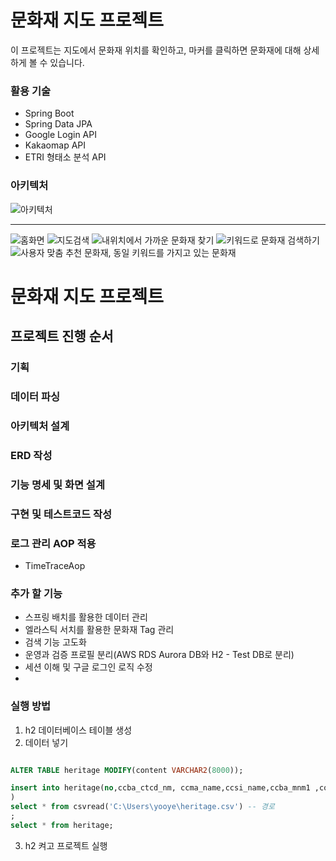 # 문화재 지도 프로젝트

이 프로젝트는 지도에서 문화재 위치를 확인하고, 마커를 클릭하면 문화재에 대해 상세하게 볼 수 있습니다.

### 활용 기술
- Spring Boot
- Spring Data JPA
- Google Login API
- Kakaomap API
- ETRI 형태소 분석 API

### 아키텍처
![아키텍처](./readme_image/architecture.png)


<hr/>

![홈화면](./readme_image/home.png)
![지도검색](./readme_image/map_search.png)
![내위치에서 가까운 문화재 찾기](./readme_image/display_by_pos.png)
![키워드로 문화재 검색하기](./readme_image/search_by_keyword.png)
![사용자 맞춤 추천 문화재, 동일 키워드를 가지고 있는 문화재](./readme_image/recomm_tag.png)


# 문화재 지도 프로젝트


## 프로젝트 진행 순서

### 기획 

### 데이터 파싱

### 아키텍처 설계

### ERD 작성

### 기능 명세 및 화면 설계

### 구현 및 테스트코드 작성

### 로그 관리 AOP 적용
- TimeTraceAop

### 추가 할 기능
- 스프링 배치를 활용한 데이터 관리
- 엘라스틱 서치를 활용한 문화재 Tag 관리 
- 검색 기능 고도화
- 운영과 검증 프로필 분리(AWS RDS Aurora DB와 H2 - Test DB로 분리)
- 세션 이해 및 구글 로그인 로직 수정
- 


### 실행 방법
1. h2 데이터베이스 테이블 생성
2. 데이터 넣기
```sql

ALTER TABLE heritage MODIFY(content	VARCHAR2(8000));

insert into heritage(no,ccba_ctcd_nm, ccma_name,ccsi_name,ccba_mnm1	,content,ccce_name,	ccba_lcad
)
select * from csvread('C:\Users\yooye\heritage.csv') -- 경로
;
select * from heritage;
```

3. h2 켜고 프로젝트 실행



